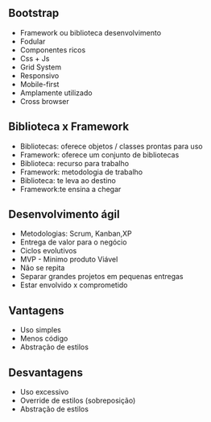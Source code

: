 ## Bootstrap
- Framework ou biblioteca desenvolvimento
- Fodular
- Componentes ricos
- Css + Js
- Grid System
- Responsivo
- Mobile-first
- Amplamente utilizado
- Cross browser

## Biblioteca x Framework
- Bibliotecas: oferece objetos / classes prontas para uso
- Framework: oferece um conjunto de bibliotecas
- Biblioteca: recurso para trabalho
- Framework: metodologia de trabalho
- Biblioteca: te leva ao destino
- Framework:te ensina a chegar

## Desenvolvimento ágil
- Metodologias: Scrum, Kanban,XP
- Entrega de valor para o negócio
- Ciclos evolutivos
- MVP - Minimo produto Viável
- Não se repita
- Separar grandes projetos em pequenas entregas
- Estar envolvido x comprometido

## Vantagens
- Uso simples
- Menos código
- Abstração de estilos

## Desvantagens
- Uso excessivo
- Override de estilos (sobreposição)
- Abstração de estilos